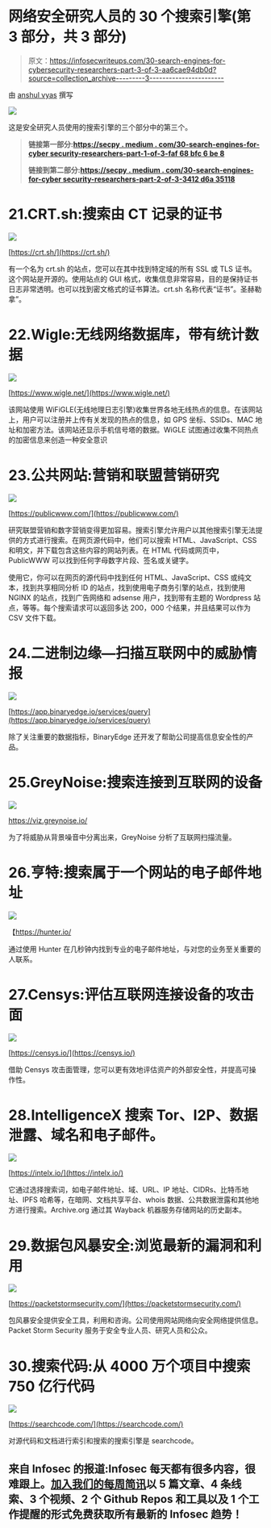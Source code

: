 # 网络安全研究人员的 30 个搜索引擎(第 3 部分，共 3 部分)

> 原文：<https://infosecwriteups.com/30-search-engines-for-cybersecurity-researchers-part-3-of-3-aa6cae94db0d?source=collection_archive---------3----------------------->

由 [anshul vyas](https://www.instagram.com/_ansh_vyas/) 撰写

![](img/de3fe9afe06347df6a55481fedbe906c.png)

这是安全研究人员使用的搜索引擎的三个部分中的第三个。

> **链接第一部分:**[**https://secpy . medium . com/30-search-engines-for-cyber security-researchers-part-1-of-3-faf 68 bfc 6 be 8**](https://secpy.medium.com/30-search-engines-for-cybersecurity-researchers-part-1-of-3-faf68bfc6be8)
> 
> **链接到第二部分:**[**https://secpy . medium . com/30-search-engines-for-cyber security-researchers-part-2-of-3-3412 d6a 35118**](https://secpy.medium.com/30-search-engines-for-cybersecurity-researchers-part-2-of-3-3412d6a35118)

# 21.CRT.sh:搜索由 CT 记录的证书

![](img/a7334e53021f267b07ffcd5b8e86c5e0.png)

[https://crt.sh/](https://crt.sh/)

有一个名为 crt.sh 的站点，您可以在其中找到特定域的所有 SSL 或 TLS 证书。这个网站是开源的。使用站点的 GUI 格式，收集信息非常容易，目的是保持证书日志非常透明。也可以找到密文格式的证书算法。crt.sh 名称代表“证书”。圣赫勒拿”。

# 22.Wigle:无线网络数据库，带有统计数据

![](img/713e70b088d1c8eb34f9f8bcc05b4bd0.png)

[https://www.wigle.net/](https://www.wigle.net/)

该网站使用 WiFiGLE(无线地理日志引擎)收集世界各地无线热点的信息。在该网站上，用户可以注册并上传有关发现的热点的信息，如 GPS 坐标、SSIDs、MAC 地址和加密方法。该网站还显示手机信号塔的数据。WiGLE 试图通过收集不同热点的加密信息来创造一种安全意识

# 23.公共网站:营销和联盟营销研究

![](img/9c6c97605afda9844c1801feebc11d76.png)

[https://publicwww.com/](https://publicwww.com/)

研究联盟营销和数字营销变得更加容易。搜索引擎允许用户以其他搜索引擎无法提供的方式进行搜索。在网页源代码中，他们可以搜索 HTML、JavaScript、CSS 和明文，并下载包含这些内容的网站列表。在 HTML 代码或网页中，PublicWWW 可以找到任何字母数字片段、签名或关键字。

使用它，你可以在网页的源代码中找到任何 HTML、JavaScript、CSS 或纯文本，找到共享相同分析 ID 的站点，找到使用电子商务引擎的站点，找到使用 NGINX 的站点，找到广告网络和 adsense 用户，找到带有主题的 Wordpress 站点，等等。每个搜索请求可以返回多达 200，000 个结果，并且结果可以作为 CSV 文件下载。

# 24.二进制边缘—扫描互联网中的威胁情报

![](img/b75f93551c107343dfcbff3c1377b98b.png)

[https://app.binaryedge.io/services/query](https://app.binaryedge.io/services/query)

除了关注重要的数据指标，BinaryEdge 还开发了帮助公司提高信息安全性的产品。

# 25.GreyNoise:搜索连接到互联网的设备

![](img/f759064ececcf0191d5041a940edd570.png)

https://viz.greynoise.io/

为了将威胁从背景噪音中分离出来，GreyNoise 分析了互联网扫描流量。

# 26.亨特:搜索属于一个网站的电子邮件地址

![](img/a8780f6f7bb46e2b521ba8f072ffa350.png)

【https://hunter.io/ 

通过使用 Hunter 在几秒钟内找到专业的电子邮件地址，与对您的业务至关重要的人联系。

# 27.Censys:评估互联网连接设备的攻击面

![](img/0fed846eb82beb019bb64ac639145c4e.png)

[https://censys.io/](https://censys.io/)

借助 Censys 攻击面管理，您可以更有效地评估资产的外部安全性，并提高可操作性。

# 28.IntelligenceX 搜索 Tor、I2P、数据泄露、域名和电子邮件。

![](img/a860a65ffb7459b88f3230b3cda6fdf3.png)

[https://intelx.io/](https://intelx.io/)

它通过选择搜索词，如电子邮件地址、域、URL、IP 地址、CIDRs、比特币地址、IPFS 哈希等，在暗网、文档共享平台、whois 数据、公共数据泄露和其他地方进行搜索。Archive.org 通过其 Wayback 机器服务存储网站的历史副本。

# 29.数据包风暴安全:浏览最新的漏洞和利用

![](img/9aed43b77bf7dc4782bcbc8e3ebdc1eb.png)

[https://packetstormsecurity.com/](https://packetstormsecurity.com/)

包风暴安全提供安全工具，利用和咨询。公司使用网站网络向安全网络提供信息。Packet Storm Security 服务于安全专业人员、研究人员和公众。

# 30.搜索代码:从 4000 万个项目中搜索 750 亿行代码

![](img/9d910fbb5d164909c724a4b9c10b409a.png)

[https://searchcode.com/](https://searchcode.com/)

对源代码和文档进行索引和搜索的搜索引擎是 searchcode。

## 来自 Infosec 的报道:Infosec 每天都有很多内容，很难跟上。[加入我们的每周简讯](https://weekly.infosecwriteups.com/)以 5 篇文章、4 条线索、3 个视频、2 个 Github Repos 和工具以及 1 个工作提醒的形式免费获取所有最新的 Infosec 趋势！